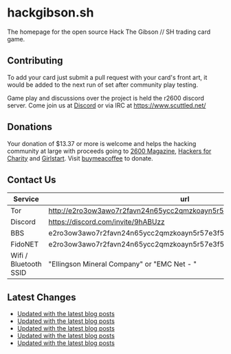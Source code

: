 # hackgibson.sh
The homepage for the open source Hack The Gibson // SH trading card game.


## Contributing

To add your card just submit a pull request with your card's front art, it would be added to the next run of set after community play testing.

Game play and discussions over the project is held the r2600 discord server. Come join us at [Discord](https://discord.com/invite/9hABUzz) or via IRC at https://www.scuttled.net/


## Donations

Your donation of $13.37 or more is welcome and helps the hacking community at large with proceeds going to [2600 Magazine](https://2600.com/), [Hackers for Charity](https://hackersforcharity.org) and [Girlstart](https://girlstart.org).  Visit [buymeacoffee](https://www.buymeacoffee.com/hackgibson.sh) to donate.


## Contact Us

Service | url
-|-
Tor | http://e2ro3ow3awo7r2favn24n65ycc2qmzkoayn5r57e3f56nvjwdcgg32ad.onion
Discord | https://discord.com/invite/9hABUzz
BBS | e2ro3ow3awo7r2favn24n65ycc2qmzkoayn5r57e3f56nvjwdcgg32ad.onion:23
FidoNET | e2ro3ow3awo7r2favn24n65ycc2qmzkoayn5r57e3f56nvjwdcgg32ad.onion:24554
Wifi / Bluetooth SSID | "Ellingson Mineral Company" or "EMC Net - <fidonet address>"

## Latest Changes
<!-- BLOG-POST-LIST:START -->
- [Updated with the latest blog posts](https://github.com/DFW2600/hackgibson.sh/commit/3e70928ed8b389a2a89d1ef7477f746545c5c915)
- [Updated with the latest blog posts](https://github.com/DFW2600/hackgibson.sh/commit/3d7ebe15d92d1240f909e340d7d589fe4e8debb0)
- [Updated with the latest blog posts](https://github.com/DFW2600/hackgibson.sh/commit/a3b4efb38cd46e523789c2a9c2717d1484f6175a)
- [Updated with the latest blog posts](https://github.com/DFW2600/hackgibson.sh/commit/506a84eba3777c375145d12827acd29ea9348db1)
- [Updated with the latest blog posts](https://github.com/DFW2600/hackgibson.sh/commit/95fc87b4335c092e8825a275d16820aea425b06f)
<!-- BLOG-POST-LIST:END -->
